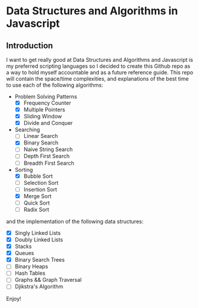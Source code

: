 # Data Structures and Algorithms in Javascript

## Introduction

I want to get really good at Data Structures and Algorithms and Javascript is my preferred scripting languages so I decided to create this Github repo as a way to hold myself accountable and as a future reference guide. This repo will contain the space/time complexities, and explanations of the best time to use each of the following algorithms:

- Problem Solving Patterns
    - [x] Frequency Counter
    - [x] Multiple Pointers
    - [x] Sliding Window
    - [x] Divide and Conquer

- Searching
    - [ ] Linear Search 
    - [x] Binary Search 
    - [ ] Naive String Search 
    - [ ] Depth First Search
    - [ ] Breadth First Search

- Sorting
    - [x] Bubble Sort 
    - [ ] Selection Sort 
    - [ ] Insertion Sort  
    - [x] Merge Sort 
    - [ ] Quick Sort 
    - [ ] Radix Sort 

and the implementation of the following data structures:

- [x] Singly Linked Lists
- [x] Doubly Linked Lists  
- [x] Stacks
- [x] Queues 
- [x] Binary Search Trees
- [ ] Binary Heaps 
- [ ] Hash Tables 
- [ ] Graphs && Graph Traversal 
- [ ] Djikstra's Algorithm 

Enjoy!



